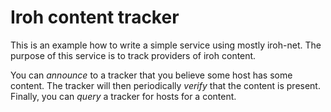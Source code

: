 # Iroh content tracker

This is an example how to write a simple service using mostly iroh-net.
The purpose of this service is to track providers of iroh content.

You can *announce* to a tracker that you believe some host has some content.
The tracker will then periodically *verify* that the content is present.
Finally, you can *query* a tracker for hosts for a content.